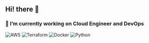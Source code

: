 ## Hi! there 👋
### 🔭 I’m currently working on Cloud Engineer and DevOps
![AWS](https://img.shields.io/badge/Amazon-_AWS-F2E307?style=for-the-badge&logo=amazon-aws&logoColor=white "AWS")
![Terraform](https://img.shields.io/badge/terraform-BD00FF.svg?style=for-the-badge&logo=terraform&logoColor=white)
![Docker](https://img.shields.io/badge/docker-00B8FF.svg?style=for-the-badge&logo=docker&logoColor=white)
![Python](https://img.shields.io/badge/python-024059?style=for-the-badge&logo=python&logoColor=F2CC0F "Python")
<!--
**mvazconsuelo/mvazconsuelo** is a ✨ _special_ ✨ repository because its `README.md` (this file) appears on your GitHub profile.
https://ileriayo.github.io/markdown-badges/
Here are some ideas to get you started:

- 🔭 I’m currently working on ...
- 🌱 I’m currently learning ...
- 👯 I’m looking to collaborate on ...
- 🤔 I’m looking for help with ...
- 💬 Ask me about ...
- 📫 How to reach me: ...
- 😄 Pronouns: ...
- ⚡ Fun fact: ...
-->
